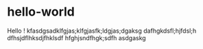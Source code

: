 # hello-world
Hello ! 
kfasdgsadklfgjas;klfgjasfk;ldgjas;dgaksg
dafhgkdsfl;hjfdsl;h
dfhsjdflhksdjfhklsdf
hfghjsndfhgk;sdfh
asdgaskg
